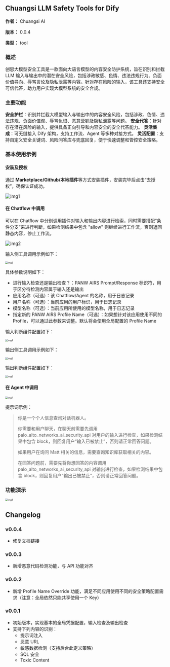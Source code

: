 ## Chuangsi LLM Safety Tools for Dify

**作者：** Chuangsi AI

**版本：** 0.0.4

**类型：** tool

### 概述

创思大模型安全工具是一款面向大语言模型的内容安全防护系统，旨在识别和拦截 LLM 输入与输出中的潜在安全风险，包括涉政敏感、色情、违法违规行为、负面价值导向、辱骂言论及隐私泄露等内容。针对存在风险的输入，该工具还支持安全可信代答，助力用户实现大模型系统的安全合规。

### 主要功能

**安全护栏**：识别并拦截大模型输入与输出中的内容安全风险，包括涉政、色情、违法违规、负面价值观、辱骂仇恨、恶意营销及隐私泄露等问题。
**安全代答**：针对存在潜在风险的输入，提供具备正向引导和内容安全的安全代答能力。
**灵活集成**：可无缝接入 Dify 架构，支持工作流、Agent 等多种对接方式。
**灵活配置**：支持自定义安全关键词、风险问答库与兜底回复，便于快速调整和管控安全策略。

### 基本使用示例

#### 安装及授权

通过 **Marketplace/Github/本地插件**等方式安装插件，安装完毕后点击“去授权”，确保认证成功。

![img1](_assets/img1.png)

#### 在 Chatflow 中调用

可以在 Chatflow 中分别调用插件对输入和输出内容进行检索，同时需要搭配“条件分支”来进行判断，如果检测结果中包含 "allow" 则继续进行工作流，否则返回静态内容，停止工作流。

![img2](_assets/img2.png)

输入侧工具调用示例如下：

<img src="_assets/img3.png" alt="img3" style="zoom:50%;" />

具体参数说明如下：

- 进行输入检查还是输出检查？：PANW AIRS Prompt/Response 标识符，用于区分待检测内容属于输入还是输出
- 应用名称（可选）：该 Chatflow/Agent 的名称，用于日志记录
- 用户名称（可选）：当前应用的用户标识，用于日志记录
- 模型名称（可选）：当前应用所使用的模型名称，用于日志记录
- 指定新的 PANW AIRS Profile Name（可选）：如果想针对该应用使用不同的 Profile，可以通过此参数来调整。默认将会使用全局配置的 Profile Name

输入判断组件配置如下：

<img src="_assets/img4.png" alt="img4" style="zoom:50%;" />

输出侧工具调用示例如下：

<img src="_assets/img5.png" alt="img5" style="zoom:50%;" />

输出判断组件配置如下：

<img src="_assets/img6.png" alt="img6" style="zoom:50%;" />

#### 在 Agent 中调用

<img src="_assets/img7.png" alt="img7" style="zoom:50%;" />

提示词示例：

> 你是一个个人信息查询对话机器人。
>
> 你需要和用户聊天，在聊天前需要先调用 palo_alto_networks_ai_security_api 对用户的输入进行检查，如果检测结果中包含 block，则回复用户“输入已被禁止”，否则请正常回答问题。
>
> 如果用户在询问 Matt 相关的信息，需要查询知识库获取相关的内容。
>
> 在回答问题前，需要先将你想回答的内容调用 palo_alto_networks_ai_security_api 对输出进行检查，如果检测结果中包含 block，则回复用户“输出已被禁止”，否则请正常回答问题。

### 功能演示

<img src="_assets/img8.png" alt="img8" style="zoom:50%;" />

## Changelog

### v0.0.4

- 修复文档链接

### v0.0.3

- 新增恶意代码检测功能，与 API 功能对齐

### v0.0.2

- 新增 Profile Name Override 功能，满足不同应用使用不同的安全策略配置需求（注意：全局依然只能共享使用一个 Key）

### v0.0.1

- 初始版本，实现基本的全局凭据配置，输入检查及输出检查
- 支持下列内容的识别：
  - 提示词注入
  - 恶意 URL
  - 敏感数据检测（支持后台此定义策略）
  - SQL 安全
  - Toxic Content

